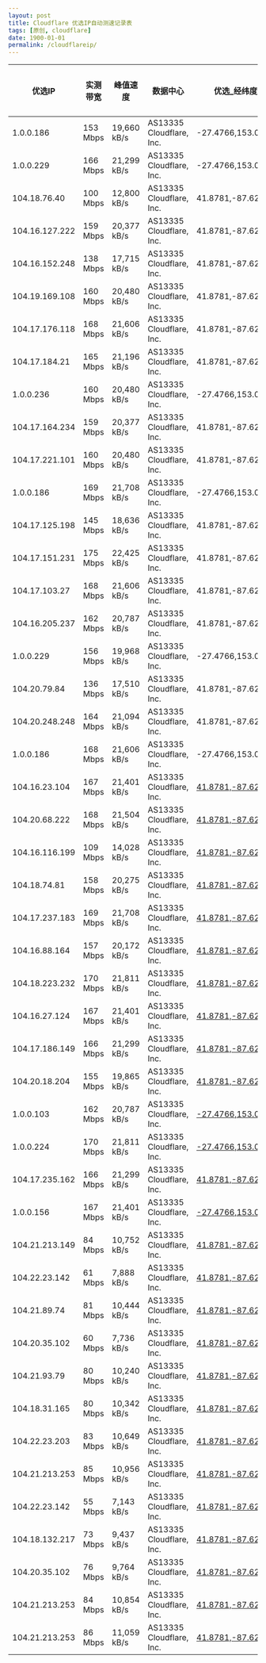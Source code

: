 ```yaml
---
layout: post
title: Cloudflare 优选IP自动测速记录表
tags: [原创, cloudflare]
date: 1900-01-01
permalink: /cloudflareip/
---
```


| 优选IP | 实测带宽 | 峰值速度 | 数据中心 | 优选_经纬度 | 优选_国家 | 优选_区域 | 优选_城市 | 实测地_经纬度 | 实测地_国家 | 实测地_区域 | 实测地_城市 | 测试耗时 | 测试时间 |
| -- | -- | -- | -- | -- | -- | -- | -- | -- | -- | -- | -- | -- | -- |
|  1.0.0.186  |  153 Mbps  |              19,660 kB/s |  AS13335 Cloudflare, Inc.  |  -27.4766,153.0166  |  Australia |  Queensland | South Brisbane | 31.2337,121.5319 | China | Shanghai | Pudong | 46 秒 | 20210527-160504  |
|  1.0.0.229  |  166 Mbps  |              21,299 kB/s |  AS13335 Cloudflare, Inc.  |  -27.4766,153.0166  |  Australia |  Queensland | South Brisbane | 31.2337,121.5319 | China | Shanghai | Pudong | 94 秒 | 20210527-160504  |
|  104.18.76.40  |  100 Mbps  |              12,800 kB/s |  AS13335 Cloudflare, Inc.  |  41.8781,-87.6298  |  United States |  Illinois | Chicago | 31.2337,121.5319 | China | Shanghai | Pudong | 141 秒 | 20210527-160504  |
|  104.16.127.222  |  159 Mbps  |              20,377 kB/s |  AS13335 Cloudflare, Inc.  |  41.8781,-87.6298  |  United States |  Illinois | Chicago | 31.2337,121.5319 | China | Shanghai | Pudong | 189 秒 | 20210527-160504  |
|  104.16.152.248  |  138 Mbps  |              17,715 kB/s |  AS13335 Cloudflare, Inc.  |  41.8781,-87.6298  |  United States |  Illinois | Chicago | 31.2337,121.5319 | China | Shanghai | Pudong | 238 秒 | 20210527-160504  |
|  104.19.169.108  |  160 Mbps  |              20,480 kB/s |  AS13335 Cloudflare, Inc.  |  41.8781,-87.6298  |  United States |  Illinois | Chicago | 31.2337,121.5319 | China | Shanghai | Pudong | 288 秒 | 20210527-160504  |
|  104.17.176.118  |  168 Mbps  |              21,606 kB/s |  AS13335 Cloudflare, Inc.  |  41.8781,-87.6298  |  United States |  Illinois | Chicago | 31.2337,121.5319 | China | Shanghai | Pudong | 336 秒 | 20210527-160504  |
|  104.17.184.21  |  165 Mbps  |              21,196 kB/s |  AS13335 Cloudflare, Inc.  |  41.8781,-87.6298  |  United States |  Illinois | Chicago | 31.2337,121.5319 | China | Shanghai | Pudong | 387 秒 | 20210527-160504  |
|  1.0.0.236  |  160 Mbps  |              20,480 kB/s |  AS13335 Cloudflare, Inc.  |  -27.4766,153.0166  |  Australia |  Queensland | South Brisbane | 31.2337,121.5319 | China | Shanghai | Pudong | 440 秒 | 20210527-160504  |
|  104.17.164.234  |  159 Mbps  |              20,377 kB/s |  AS13335 Cloudflare, Inc.  |  41.8781,-87.6298  |  United States |  Illinois | Chicago | 31.2337,121.5319 | China | Shanghai | Pudong | 492 秒 | 20210527-160504  |
|  104.17.221.101  |  160 Mbps  |              20,480 kB/s |  AS13335 Cloudflare, Inc.  |  41.8781,-87.6298  |  United States |  Illinois | Chicago | 31.2337,121.5319 | China | Shanghai | Pudong | 46 秒 | 20210527-162156  |
|  1.0.0.186  |  169 Mbps  |              21,708 kB/s |  AS13335 Cloudflare, Inc.  |  -27.4766,153.0166  |  Australia |  Queensland | South Brisbane | 31.2337,121.5319 | China | Shanghai | Pudong | 95 秒 | 20210527-162156  |
|  104.17.125.198  |  145 Mbps  |              18,636 kB/s |  AS13335 Cloudflare, Inc.  |  41.8781,-87.6298  |  United States |  Illinois | Chicago | 31.2337,121.5319 | China | Shanghai | Pudong | 143 秒 | 20210527-162156  |
|  104.17.151.231  |  175 Mbps  |              22,425 kB/s |  AS13335 Cloudflare, Inc.  |  41.8781,-87.6298  |  United States |  Illinois | Chicago | 31.2337,121.5319 | China | Shanghai | Pudong | 191 秒 | 20210527-162156  |
|  104.17.103.27  |  168 Mbps  |              21,606 kB/s |  AS13335 Cloudflare, Inc.  |  41.8781,-87.6298  |  United States |  Illinois | Chicago | 31.2337,121.5319 | China | Shanghai | Pudong | 243 秒 | 20210527-162156  |
|  104.16.205.237  |  162 Mbps  |              20,787 kB/s |  AS13335 Cloudflare, Inc.  |  41.8781,-87.6298  |  United States |  Illinois | Chicago | 31.2337,121.5319 | China | Shanghai | Pudong | 293 秒 | 20210527-162156  |
|  1.0.0.229  |  156 Mbps  |              19,968 kB/s |  AS13335 Cloudflare, Inc.  |  -27.4766,153.0166  |  Australia |  Queensland | South Brisbane | 31.2337,121.5319 | China | Shanghai | Pudong | 345 秒 | 20210527-162156  |
|  104.20.79.84  |  136 Mbps  |              17,510 kB/s |  AS13335 Cloudflare, Inc.  |  41.8781,-87.6298  |  United States |  Illinois | Chicago | 31.2337,121.5319 | China | Shanghai | Pudong | 403 秒 | 20210527-162156  |
|  104.20.248.248  |  164 Mbps  |              21,094 kB/s |  AS13335 Cloudflare, Inc.  |  41.8781,-87.6298  |  United States |  Illinois | Chicago | 31.2337,121.5319 | China | Shanghai | Pudong | 453 秒 | 20210527-162156  |
|  1.0.0.186  |  168 Mbps  |              21,606 kB/s |  AS13335 Cloudflare, Inc.  |  -27.4766,153.0166  |  Australia |  Queensland | South Brisbane | 31.2337,121.5319 | China | Shanghai | Pudong | 503 秒 | 20210527-162156  |
|  104.16.23.104  |  167 Mbps  |              21,401 kB/s |  AS13335 Cloudflare, Inc.  |  [41.8781,-87.6298](https:///www.google.com/maps?q=41.8781,-87.6298)  |  United States |  Illinois | Chicago | [31.2337,121.5319](https:///www.google.com/maps?q=31.2337,121.5319) | China | Shanghai | Pudong | 56 秒 | 20210527-170921  |
|  104.20.68.222  |  168 Mbps  |              21,504 kB/s |  AS13335 Cloudflare, Inc.  |  [41.8781,-87.6298](https:///www.google.com/maps?q=41.8781,-87.6298)  |  United States |  Illinois | Chicago | [31.2337,121.5319](https:///www.google.com/maps?q=31.2337,121.5319) | China | Shanghai | Pudong | 106 秒 | 20210527-170921  |
|  104.16.116.199  |  109 Mbps  |              14,028 kB/s |  AS13335 Cloudflare, Inc.  |  [41.8781,-87.6298](https:///www.google.com/maps?q=41.8781,-87.6298)  |  United States |  Illinois | Chicago | [31.2337,121.5319](https:///www.google.com/maps?q=31.2337,121.5319) | China | Shanghai | Pudong | 157 秒 | 20210527-170921  |
|  104.18.74.81  |  158 Mbps  |              20,275 kB/s |  AS13335 Cloudflare, Inc.  |  [41.8781,-87.6298](https:///www.google.com/maps?q=41.8781,-87.6298)  |  United States |  Illinois | Chicago | [31.2337,121.5319](https:///www.google.com/maps?q=31.2337,121.5319) | China | Shanghai | Pudong | 47 秒 | 20210527-173343  |
|  104.17.237.183  |  169 Mbps  |              21,708 kB/s |  AS13335 Cloudflare, Inc.  |  [41.8781,-87.6298](https:///www.google.com/maps?q=41.8781,-87.6298)  |  United States |  Illinois | Chicago | [31.2337,121.5319](https:///www.google.com/maps?q=31.2337,121.5319) | China | Shanghai | Pudong | 102 秒 | 20210527-173343  |
|  104.16.88.164  |  157 Mbps  |              20,172 kB/s |  AS13335 Cloudflare, Inc.  |  [41.8781,-87.6298](https:///www.google.com/maps?q=41.8781,-87.6298)  |  United States |  Illinois | Chicago | [31.2337,121.5319](https:///www.google.com/maps?q=31.2337,121.5319) | China | Shanghai | Pudong | 157 秒 | 20210527-173343  |
|  104.18.223.232  |  170 Mbps  |              21,811 kB/s |  AS13335 Cloudflare, Inc.  |  [41.8781,-87.6298](https:///www.google.com/maps?q=41.8781,-87.6298)  |  United States |  Illinois | Chicago | [31.2337,121.5319](https:///www.google.com/maps?q=31.2337,121.5319) | China | Shanghai | Pudong | 205 秒 | 20210527-173343  |
|  104.16.27.124  |  167 Mbps  |              21,401 kB/s |  AS13335 Cloudflare, Inc.  |  [41.8781,-87.6298](https:///www.google.com/maps?q=41.8781,-87.6298)  |  United States |  Illinois | Chicago | [31.2337,121.5319](https:///www.google.com/maps?q=31.2337,121.5319) | China | Shanghai | Pudong | 254 秒 | 20210527-173343  |
|  104.17.186.149  |  166 Mbps  |              21,299 kB/s |  AS13335 Cloudflare, Inc.  |  [41.8781,-87.6298](https:///www.google.com/maps?q=41.8781,-87.6298)  |  United States |  Illinois | Chicago | [31.2337,121.5319](https:///www.google.com/maps?q=31.2337,121.5319) | China | Shanghai | Pudong | 56 秒 | 20210527-173910  |
|  104.20.18.204  |  155 Mbps  |              19,865 kB/s |  AS13335 Cloudflare, Inc.  |  [41.8781,-87.6298](https:///www.google.com/maps?q=41.8781,-87.6298)  |  United States |  Illinois | Chicago | [31.2337,121.5319](https:///www.google.com/maps?q=31.2337,121.5319) | China | Shanghai | Pudong | 105 秒 | 20210527-173910  |
|  1.0.0.103  |  162 Mbps  |              20,787 kB/s |  AS13335 Cloudflare, Inc.  |  [-27.4766,153.0166](https:///www.google.com/maps?q=-27.4766,153.0166)  |  Australia |  Queensland | South Brisbane | [31.2337,121.5319](https:///www.google.com/maps?q=31.2337,121.5319) | China | Shanghai | Pudong | 154 秒 | 20210527-173910  |
|  1.0.0.224  |  170 Mbps  |              21,811 kB/s |  AS13335 Cloudflare, Inc.  |  [-27.4766,153.0166](https:///www.google.com/maps?q=-27.4766,153.0166)  |  Australia |  Queensland | South Brisbane | [31.2337,121.5319](https:///www.google.com/maps?q=31.2337,121.5319) | China | Shanghai | Pudong | 47 秒 | 20210527-174253  |
|  104.17.235.162  |  166 Mbps  |              21,299 kB/s |  AS13335 Cloudflare, Inc.  |  [41.8781,-87.6298](https:///www.google.com/maps?q=41.8781,-87.6298)  |  United States |  Illinois | Chicago | [31.2337,121.5319](https:///www.google.com/maps?q=31.2337,121.5319) | China | Shanghai | Pudong | 96 秒 | 20210527-174253  |
|  1.0.0.156  |  167 Mbps  |              21,401 kB/s |  AS13335 Cloudflare, Inc.  |  [-27.4766,153.0166](https:///www.google.com/maps?q=-27.4766,153.0166)  |  Australia |  Queensland | South Brisbane | [31.2337,121.5319](https:///www.google.com/maps?q=31.2337,121.5319) | China | Shanghai | Pudong | 154 秒 | 20210527-174253  |
|  104.21.213.149  |  84 Mbps  |              10,752 kB/s |  AS13335 Cloudflare, Inc.  |  [41.8781,-87.6298](https:///www.google.com/maps?q=41.8781,-87.6298)  |  United States |  Illinois | Chicago | [39.9822,116.306](https:///www.google.com/maps?q=39.9822,116.306) | China | Beijing | Haidian | 48 秒 | 20210527-180848  |
|  104.22.23.142  |  61 Mbps  |               7,888 kB/s |  AS13335 Cloudflare, Inc.  |  [41.8781,-87.6298](https:///www.google.com/maps?q=41.8781,-87.6298)  |  United States |  Illinois | Chicago | [39.9822,116.306](https:///www.google.com/maps?q=39.9822,116.306) | China | Beijing | Haidian | 48 秒 | 20210527-181024  |
|  104.21.89.74  |  81 Mbps  |              10,444 kB/s |  AS13335 Cloudflare, Inc.  |  [41.8781,-87.6298](https:///www.google.com/maps?q=41.8781,-87.6298)  |  United States |  Illinois | Chicago | [39.9822,116.306](https:///www.google.com/maps?q=39.9822,116.306) | China | Beijing | Haidian | 107 秒 | 20210527-181024  |
|  104.20.35.102  |  60 Mbps  |               7,736 kB/s |  AS13335 Cloudflare, Inc.  |  [41.8781,-87.6298](https:///www.google.com/maps?q=41.8781,-87.6298)  |  United States |  Illinois | Chicago | [39.9822,116.306](https:///www.google.com/maps?q=39.9822,116.306) | China | Beijing | Haidian | 158 秒 | 20210527-181024  |
|  104.21.93.79  |  80 Mbps  |              10,240 kB/s |  AS13335 Cloudflare, Inc.  |  [41.8781,-87.6298](https:///www.google.com/maps?q=41.8781,-87.6298)  |  United States |  Illinois | Chicago | [39.9822,116.306](https:///www.google.com/maps?q=39.9822,116.306) | China | Beijing | Haidian | 207 秒 | 20210527-181024  |
|  104.18.31.165  |  80 Mbps  |              10,342 kB/s |  AS13335 Cloudflare, Inc.  |  [41.8781,-87.6298](https:///www.google.com/maps?q=41.8781,-87.6298)  |  United States |  Illinois | Chicago | [39.9822,116.306](https:///www.google.com/maps?q=39.9822,116.306) | China | Beijing | Haidian | 256 秒 | 20210527-181024  |
|  104.22.23.203  |  83 Mbps  |              10,649 kB/s |  AS13335 Cloudflare, Inc.  |  [41.8781,-87.6298](https:///www.google.com/maps?q=41.8781,-87.6298)  |  United States |  Illinois | Chicago | [39.9822,116.306](https:///www.google.com/maps?q=39.9822,116.306) | China | Beijing | Haidian | 316 秒 | 20210527-181024  |
|  104.21.213.253  |  85 Mbps  |              10,956 kB/s |  AS13335 Cloudflare, Inc.  |  [41.8781,-87.6298](https:///www.google.com/maps?q=41.8781,-87.6298)  |  United States |  Illinois | Chicago | [39.9822,116.306](https:///www.google.com/maps?q=39.9822,116.306) | China | Beijing | Haidian | 376 秒 | 20210527-181024  |
|  104.22.23.142  |  55 Mbps  |               7,143 kB/s |  AS13335 Cloudflare, Inc.  |  [41.8781,-87.6298](https:///www.google.com/maps?q=41.8781,-87.6298)  |  United States |  Illinois | Chicago | [39.9822,116.306](https:///www.google.com/maps?q=39.9822,116.306) | China | Beijing | Haidian | 429 秒 | 20210527-181024  |
|  104.18.132.217  |  73 Mbps  |               9,437 kB/s |  AS13335 Cloudflare, Inc.  |  [41.8781,-87.6298](https:///www.google.com/maps?q=41.8781,-87.6298)  |  United States |  Illinois | Chicago | [39.9822,116.306](https:///www.google.com/maps?q=39.9822,116.306) | China | Beijing | Haidian | 477 秒 | 20210527-181024  |
|  104.20.35.102  |  76 Mbps  |               9,764 kB/s |  AS13335 Cloudflare, Inc.  |  [41.8781,-87.6298](https:///www.google.com/maps?q=41.8781,-87.6298)  |  United States |  Illinois | Chicago | [39.9822,116.306](https:///www.google.com/maps?q=39.9822,116.306) | China | Beijing | Haidian | 527 秒 | 20210527-181024  |
|  104.21.213.253  |  84 Mbps  |              10,854 kB/s |  AS13335 Cloudflare, Inc.  |  [41.8781,-87.6298](https:///www.google.com/maps?q=41.8781,-87.6298)  |  United States |  Illinois | Chicago | [39.9822,116.306](https:///www.google.com/maps?q=39.9822,116.306) | China | Beijing | Haidian | 58 秒 | 20210527-182105  |
|  104.21.213.253  |  86 Mbps  |              11,059 kB/s |  AS13335 Cloudflare, Inc.  |  [41.8781,-87.6298](https:///www.google.com/maps?q=41.8781,-87.6298)  |  United States |  Illinois | Chicago | [39.9822,116.306](https:///www.google.com/maps?q=39.9822,116.306) | China | Beijing | Haidian | 117 秒 | 20210527-182105  |

